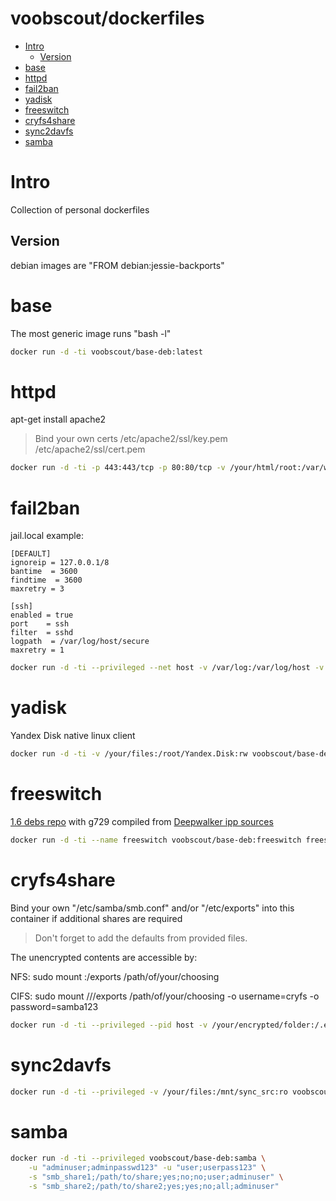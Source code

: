 # voobscout/dockerfiles

- [Intro](#intro)
  - [Version](#version)
- [base](#base)
- [httpd](#httpd)
- [fail2ban](#fail2ban)
- [yadisk](#yadisk)
- [freeswitch](#freeswitch)
- [cryfs4share](#cryfs4share)
- [sync2davfs](#sync2davfs)
- [samba](#samba)

# Intro

Collection of personal dockerfiles

## Version

debian images are "FROM debian:jessie-backports"


# base

The most generic image runs "bash -l"

```bash
docker run -d -ti voobscout/base-deb:latest
```

# httpd

apt-get install apache2
> Bind your own certs /etc/apache2/ssl/key.pem /etc/apache2/ssl/cert.pem

```bash
docker run -d -ti -p 443:443/tcp -p 80:80/tcp -v /your/html/root:/var/www/html voobscout/base-deb:httpd
```

# fail2ban

jail.local example:

```
[DEFAULT]
ignoreip = 127.0.0.1/8
bantime  = 3600
findtime  = 3600
maxretry = 3

[ssh]
enabled = true
port    = ssh
filter  = sshd
logpath  = /var/log/host/secure
maxretry = 1
```

```bash
docker run -d -ti --privileged --net host -v /var/log:/var/log/host -v /your/jail.local:/etc/fail2ban/jail.local voobscout/base-deb:fail2ban
```

# yadisk

Yandex Disk native linux client

```bash
docker run -d -ti -v /your/files:/root/Yandex.Disk:rw voobscout/base-deb:yadisk <uname> <passwd>
```

# freeswitch

[1.6 debs repo](http://files.freeswitch.org/repo/deb/freeswitch-1.6/) with g729 compiled from [Deepwalker ipp sources](ftp://icf.org.ru/pub/soft/codecs/)

```bash
docker run -d -ti --name freeswitch voobscout/base-deb:freeswitch freeswitch
```

# cryfs4share

Bind your own "/etc/samba/smb.conf" and/or "/etc/exports" into this container if additional shares are required
> Don't forget to add the defaults from provided files.

The unencrypted contents are accessible by:

NFS:
sudo mount <docker-machine-IP>:/exports /path/of/your/choosing

CIFS:
sudo mount //<docker-machine-IP>/exports /path/of/your/choosing -o username=cryfs -o password=samba123

```bash
docker run -d -ti --privileged --pid host -v /your/encrypted/folder:/.exports:rw voobscout/base-deb:cryfs4share <cryfs mount password>
```

# sync2davfs

```bash
docker run -d -ti --privileged -v /your/files:/mnt/sync_src:ro voobscout/base-deb:sync2davfs <http://davfs.server.com> <uname> <passwd>
```

# samba

```bash
docker run -d -ti --privileged voobscout/base-deb:samba \
    -u "adminuser;adminpasswd123" -u "user;userpass123" \
    -s "smb_share1;/path/to/share;yes;no;no;user;adminuser" \
    -s "smb_share2;/path/to/share2;yes;yes;no;all;adminuser"
```
